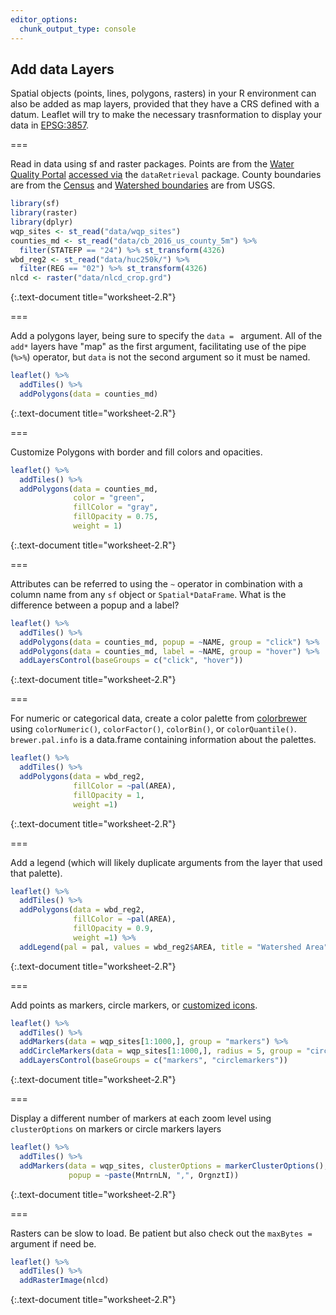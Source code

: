 ```yaml
---
editor_options: 
  chunk_output_type: console
---
```


## Add data Layers

Spatial objects (points, lines, polygons, rasters) in your R environment can also be added as map layers, provided that they have a CRS defined with a datum. Leaflet will try to make the necessary trasnformation to display your data in [EPSG:3857](https://epsg.io/3857). 


===

Read in data using sf and raster packages. Points are from the [Water Quality Portal](https://agupubs.onlinelibrary.wiley.com/doi/full/10.1002/2016WR019993) [accessed via](https://github.com/SESYNC-ci/leaflet-in-R-lesson/blob/master/get_wqp_sites.R) the `dataRetrieval` package. County boundaries are from the [Census](https://www.census.gov/geo/maps-data/data/tiger-line.html) and [Watershed boundaries](https://water.usgs.gov/maps.html) are from USGS. 


~~~r
library(sf)
library(raster)
library(dplyr)
wqp_sites <- st_read("data/wqp_sites") 
counties_md <- st_read("data/cb_2016_us_county_5m") %>% 
  filter(STATEFP == "24") %>% st_transform(4326)
wbd_reg2 <- st_read("data/huc250k/") %>%
  filter(REG == "02") %>% st_transform(4326)
nlcd <- raster("data/nlcd_crop.grd")
~~~
{:.text-document title="worksheet-2.R"}


===

Add a polygons layer, being sure to specify the `data = ` argument. All of the `add*` layers have "map" as the first argument, facilitating use of the pipe (`%>%`) operator, but `data` is not the second argument so it must be named. 


~~~r
leaflet() %>%
  addTiles() %>%
  addPolygons(data = counties_md)
~~~
{:.text-document title="worksheet-2.R"}


===

Customize Polygons with border and fill colors and opacities.


~~~r
leaflet() %>%
  addTiles() %>%
  addPolygons(data = counties_md, 
              color = "green", 
              fillColor = "gray", 
              fillOpacity = 0.75, 
              weight = 1)
~~~
{:.text-document title="worksheet-2.R"}


===

Attributes can be referred to using the `~` operator in combination with a column name from any `sf` object or `Spatial*DataFrame`. What is the difference between a popup and a label?


~~~r
leaflet() %>%
  addTiles() %>%
  addPolygons(data = counties_md, popup = ~NAME, group = "click") %>%
  addPolygons(data = counties_md, label = ~NAME, group = "hover") %>%
  addLayersControl(baseGroups = c("click", "hover"))
~~~
{:.text-document title="worksheet-2.R"}


===

For numeric or categorical data, create a color palette from [colorbrewer](http://colorbrewer2.org/#) using `colorNumeric()`, `colorFactor()`, `colorBin()`, or `colorQuantile()`. `brewer.pal.info` is a data.frame containing information about the palettes.


~~~r
leaflet() %>%
  addTiles() %>%
  addPolygons(data = wbd_reg2, 
              fillColor = ~pal(AREA), 
              fillOpacity = 1, 
              weight =1)
~~~
{:.text-document title="worksheet-2.R"}


===

Add a legend (which will likely duplicate arguments from the layer that used that palette). 


~~~r
leaflet() %>%
  addTiles() %>%
  addPolygons(data = wbd_reg2, 
              fillColor = ~pal(AREA), 
              fillOpacity = 0.9, 
              weight =1) %>%
  addLegend(pal = pal, values = wbd_reg2$AREA, title = "Watershed Area")
~~~
{:.text-document title="worksheet-2.R"}


===

Add points as markers, circle markers, or [customized icons](https://rstudio.github.io/leaflet/markers.html).


~~~r
leaflet() %>%
  addTiles() %>%
  addMarkers(data = wqp_sites[1:1000,], group = "markers") %>%
  addCircleMarkers(data = wqp_sites[1:1000,], radius = 5, group = "circlemarkers") %>%
  addLayersControl(baseGroups = c("markers", "circlemarkers"))
~~~
{:.text-document title="worksheet-2.R"}


===

Display a different number of markers at each zoom level using `clusterOptions` on markers or circle markers layers


~~~r
leaflet() %>%
  addTiles() %>%
  addMarkers(data = wqp_sites, clusterOptions = markerClusterOptions(),
             popup = ~paste(MntrnLN, ",", OrgnztI))
~~~
{:.text-document title="worksheet-2.R"}


===

Rasters can be slow to load. Be patient but also check out the `maxBytes =` argument if need be. 


~~~r
leaflet() %>%
  addTiles() %>%
  addRasterImage(nlcd)
~~~
{:.text-document title="worksheet-2.R"}


